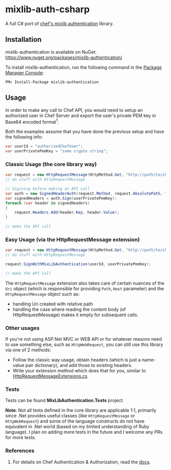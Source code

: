 # mixlib-auth-csharp
A full C# port of [chef's mixlib authentication](https://github.com/chef/mixlib-authentication) library.

## Installation
mixlib-authentication is available on NuGet: https://www.nuget.org/packages/mixlib-authentication/

To install mixlib-authentication, run the following command in the [Package Manager Console](http://docs.nuget.org/docs/start-here/using-the-package-manager-console):

```	
PM> Install-Package mixlib-authentication 
``` 

## Usage
In order to make any call to Chef API, you would need to setup an authorized user in Chef Server and export the user's private PEM key in Base64 encoded format<sup>1</sup>.


Both the examples assume that you have done the previous setup and have the following info:

```csharp
var userId = "authorizedChefUser";
var userPrivatePemKey = "some crypto string";
```

### Classic Usage (the core library way)

```csharp
var request = new HttpRequestMessage(HttpMethod.Get, "http://path/to/chef/server/api/endpoint");
// do stuff with HttpRequestMessage

// Sigining before making an API call
var auth = new SignedHeaderAuth(request.Method, request.AbsolutePath, "", request.RequestUri.Host, userId);
var signedHeaders = auth.Sign(userPrivatePemKey);
foreach (var header in signedHeaders)
{
	request.Headers.Add(header.Key, header.Value);
}

// make the API call
```

### Easy Usage (via the HttpRequestMessage extension)

```csharp
var request = new HttpRequestMessage(HttpMethod.Get, "http://path/to/chef/server/api/endpoint");
// do stuff with HttpRequestMessage

request.SignWithMixLibAuthentication(userId, userPrivatePemKey);

// make the API call
```

The `HttpRequestMessage` extension also takes care of certain nuances of the `Uri` object (which is responsible for providing `Path`, `Host` parameter) and the `HttpRequestMessage` object such as:

 - handling Uri created with relative path
 - handling the case where reading the content body (of HttpRequestMessage) makes it empty for subsequent calls.
 
### Other usages
If you're not using ASP.Net MVC or WEB API or for whatever reasons need to use something else, such as `HttpWebRequest`, you can still use this library via one of 2 methods:

 - Follow the classic way usage, obtain headers (which is just a name-value pair dictionary), and add those to existing headers.
 - Write your extension method which does that for you, similar to [HttpRequestMessageExtensions.cs](https://github.com/mrchief/mixlib-auth-csharp/blob/master/src/MixLibAuthentication/HttpRequestMessageExtensions.cs)


### Tests

Tests can be found **MixLibAuthentication.Tests** project. 

**Note**: Not all tests defined in the core library are applicable 1:1, primarily since .Net provides useful classes (like `HttpRequestMessage` or `HttpWebRequest`) and some of the language constructs do not have equivalent in .Net world (based on my limited understanding of Ruby language). I plan on adding more tests in the future and I welcome any PRs for more tests.

### References
 1. For details on Chef Authentication & Authorization, read the [docs](https://docs.chef.io/auth.html).
